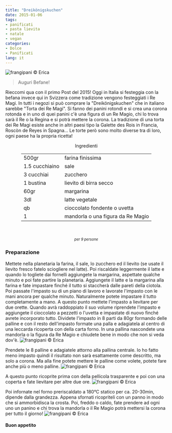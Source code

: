 ```yaml
---
title: "Dreikönigskuchen"
date: 2015-01-06
tags:
- panificati
- pasta lievita
- natale
- vegan
categories:
- Dolce
- Panificati
lang: it
---
```

![](header.jpg "frangipani © Erica")

> Auguri Befane!

Rieccomi qua con il primo Post del 2015! Oggi in Italia si festeggia con la befana invece qui in Svizzera come tradizione vengono festeggiati i Re Magi. In tutti i negozi si può comprare la "Dreikönigskuchen" che in italiano sarebbe "Torta dei Re Magi". Si fanno dei panini rotondi e si crea una corona rotonda e in uno di quei panini c'è una figura di un Re Magio, chi lo trova sarà il Re o la Regina e si potrà mettere la corona. La tradizione di una torta dei Re Magi esiste anche in altri paesi tipo la Galette des Rois in Francia, Roscòn de Reyes in Spagna... Le torte però sono molto diverse tra di loro, ogni paese ha la propria ricetta!


<div id="wrapper" style="text-align: center">
  <div id="yourdiv" style="display: inline-block;">
    <div class="ingredients">
      <div class="ingredients-title">Ingredienti</div>
      <table>
        <tbody>
          </tr>
          <tr>
            <td>500gr</td>
            <td>farina finissima</td>
          </tr>
          <tr>
            <td>1.5 cucchiaino</td>
            <td>sale</td>
          </tr>
          <tr>
            <td>3 cucchiai</td>
            <td>zucchero</td>
          </tr>
          <tr>
            <td>1 bustina</td>
            <td>lievito di birra secco</td>
          </tr>
          <tr>
            <td>60gr</td>
            <td>margarina</td>
          </tr>
          <tr>
            <td>3dl</td>
            <td>latte vegetale</td>
          </tr>
          <tr>
            <td>qb</td>
            <td>cioccolato fondente o uvetta</td>
          </tr>
          <tr>
            <td>1</td>
            <td>mandorla o una figura da Re Magio</td>     
          </tr>
        </tbody>
      </table>
      <br></br>
      <i class="pull-right" style="font-size: 80%;">per 9 persone</i>
    </div>
  </div>
</div>


<h3>
  <font color="grey">
    <i class="fa fa-cogs"></i>
  </font> Preparazione
</h3>

Mettete nella planetaria la farina, il sale, lo zucchero ed il lievito (se usate il lievito fresco fatelo sciogliere nel latte). Poi riscaldate leggermente il latte e quando lo togliete dai fornelli aggiungete la margarina, aspettate qualche minuto e poi fate partire la planetaria. Aggiungete il latte e la margarina alla farina e fate impastare finché il tutto si staccherà dalle pareti della ciotola. Poi passate l'impasto su di un piano di lavoro e lavorate l'impasto con le mani ancora per qualche minuto. Naturalmente potete impastare il tutto completamente a mano. A questo punto mettete l'impasto a lievitare per due orette. Quando avrà raddoppiato il suo volume riprendete l'impasto e aggiungete il cioccolato a pezzetti o l'uvetta e impastate di nuovo finché avrete incorporato tutto. Dividete l'impasto in 8 parti da 80gr formando delle palline e con il resto dell'impasto formate una palla e adagiatela al centro di una leccarda ricoperta con della carta forno. In una pallina nascondete una mandorla o la figura da Re Magio e chiudete bene in modo che non si veda dov'è.
![](remagio.jpg "frangipani © Erica")

Prendete le 8 palline e adagiatele attorno alla pallina centrale. Io ho fatto meno impasto quindi il risultato non sarà esattamente come descritto, ma solo a corona. Ma alla fine potete mettere le palline come volete, potete fare anche più o meno palline.
![](corona.jpg "frangipani © Erica")

A questo punto ricoprite prima con della pellicola trasparente e poi con una coperta e fate lievitare per altre due ore.
![](infornare.jpg "frangipani © Erica")

Poi infornate nel forno preriscaldato a 180°C statico per ca. 20-30min, dipende dalla grandezza. Appena sfornati ricopriteli con un panno in modo che si ammorbidisca la crosta. Poi, freddo o caldo, fate prendere ad ogni uno un panino e chi trova la mandorla o il Re Magio potrà mettersi la corona per tutto il giorno!
![](risultato.jpg "frangipani © Erica")


<h4>Buon appetito
  <font color="red">
    <i class="fa fa-smile-o"></i>
  </font>
</h4>
